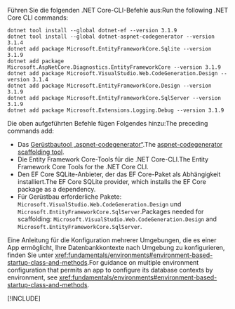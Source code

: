 <span data-ttu-id="1b440-101">Führen Sie die folgenden .NET Core-CLI-Befehle aus:</span><span class="sxs-lookup"><span data-stu-id="1b440-101">Run the following .NET Core CLI commands:</span></span>

```dotnetcli
dotnet tool install --global dotnet-ef --version 3.1.9
dotnet tool install --global dotnet-aspnet-codegenerator --version 3.1.4
dotnet add package Microsoft.EntityFrameworkCore.Sqlite --version 3.1.9
dotnet add package Microsoft.AspNetCore.Diagnostics.EntityFrameworkCore --version 3.1.9
dotnet add package Microsoft.VisualStudio.Web.CodeGeneration.Design --version 3.1.4
dotnet add package Microsoft.EntityFrameworkCore.Design --version 3.1.9
dotnet add package Microsoft.EntityFrameworkCore.SqlServer --version 3.1.9
dotnet add package Microsoft.Extensions.Logging.Debug --version 3.1.9
```

<span data-ttu-id="1b440-102">Die oben aufgeführten Befehle fügen Folgendes hinzu:</span><span class="sxs-lookup"><span data-stu-id="1b440-102">The preceding commands add:</span></span>

* <span data-ttu-id="1b440-103">Das [Gerüstbautool „aspnet-codegenerator“](xref:fundamentals/tools/dotnet-aspnet-codegenerator).</span><span class="sxs-lookup"><span data-stu-id="1b440-103">The [aspnet-codegenerator scaffolding tool](xref:fundamentals/tools/dotnet-aspnet-codegenerator).</span></span>
* <span data-ttu-id="1b440-104">Die Entity Framework Core-Tools für die .NET Core-CLI.</span><span class="sxs-lookup"><span data-stu-id="1b440-104">The Entity Framework Core Tools for the .NET Core CLI.</span></span>
* <span data-ttu-id="1b440-105">Den EF Core SQLite-Anbieter, der das EF Core-Paket als Abhängigkeit installiert.</span><span class="sxs-lookup"><span data-stu-id="1b440-105">The EF Core SQLite provider, which installs the EF Core package as a dependency.</span></span>
* <span data-ttu-id="1b440-106">Für Gerüstbau erforderliche Pakete: `Microsoft.VisualStudio.Web.CodeGeneration.Design` und `Microsoft.EntityFrameworkCore.SqlServer`.</span><span class="sxs-lookup"><span data-stu-id="1b440-106">Packages needed for scaffolding: `Microsoft.VisualStudio.Web.CodeGeneration.Design` and `Microsoft.EntityFrameworkCore.SqlServer`.</span></span>

<span data-ttu-id="1b440-107">Eine Anleitung für die Konfiguration mehrerer Umgebungen, die es einer App ermöglicht, Ihre Datenbankkontexte nach Umgebung zu konfigurieren, finden Sie unter <xref:fundamentals/environments#environment-based-startup-class-and-methods>.</span><span class="sxs-lookup"><span data-stu-id="1b440-107">For guidance on multiple environment configuration that permits an app to configure its database contexts by environment, see <xref:fundamentals/environments#environment-based-startup-class-and-methods>.</span></span>

[!INCLUDE[](~/includes/scaffoldTFM.md)]